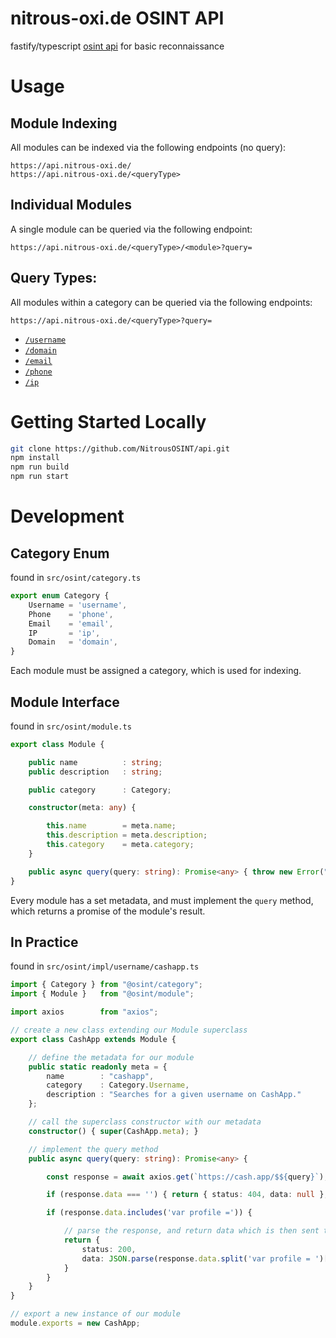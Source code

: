 # nitrous-oxi.de OSINT API
fastify/typescript [osint api](https://api.nitrous-oxi.de/) for basic reconnaissance

# Usage

## Module Indexing

All modules can be indexed via the following endpoints (no query):

`https://api.nitrous-oxi.de/`  
`https://api.nitrous-oxi.de/<queryType>`

## Individual Modules

A single module can be queried via the following endpoint:

`https://api.nitrous-oxi.de/<queryType>/<module>?query=`

## Query Types:

All modules within a category can be queried via the following endpoints:

`https://api.nitrous-oxi.de/<queryType>?query=`

- [`/username`](https://api.nitrous-oxi.de/username)
- [`/domain`](https://api.nitrous-oxi.de/domain)
- [`/email`](https://api.nitrous-oxi.de/email)
- [`/phone`](https://api.nitrous-oxi.de/phone)
- [`/ip`](https://api.nitrous-oxi.de/ip)

# Getting Started Locally
```bash
git clone https://github.com/NitrousOSINT/api.git
npm install
npm run build
npm run start
```
# Development

## Category Enum

found in `src/osint/category.ts`  

```typescript
export enum Category {
    Username = 'username',
    Phone    = 'phone',
    Email    = 'email',
    IP       = 'ip',
    Domain   = 'domain',
}
```

Each module must be assigned a category, which is used for indexing.

## Module Interface

found in `src/osint/module.ts`  

```typescript
export class Module {

    public name          : string;
    public description   : string;

    public category      : Category;

    constructor(meta: any) {

        this.name        = meta.name;
        this.description = meta.description;
        this.category    = meta.category;
    }

    public async query(query: string): Promise<any> { throw new Error("Method not implemented."); }
}
```

Every module has a set metadata, and must implement the `query` method, which returns a promise of the module's result.

## In Practice

found in `src/osint/impl/username/cashapp.ts`  

```typescript
import { Category } from "@osint/category";
import { Module }   from "@osint/module";

import axios        from "axios";

// create a new class extending our Module superclass
export class CashApp extends Module {

    // define the metadata for our module
    public static readonly meta = {
        name        : "cashapp",
        category    : Category.Username,
        description : "Searches for a given username on CashApp."
    };

    // call the superclass constructor with our metadata
    constructor() { super(CashApp.meta); }

    // implement the query method
    public async query(query: string): Promise<any> {

        const response = await axios.get(`https://cash.app/$${query}`);

        if (response.data === '') { return { status: 404, data: null }; }

        if (response.data.includes('var profile =')) {

            // parse the response, and return data which is then sent to the client
            return {
                status: 200,
                data: JSON.parse(response.data.split('var profile = ')[1].split(';')[0])
            }
        }
    }
}

// export a new instance of our module
module.exports = new CashApp;
```
